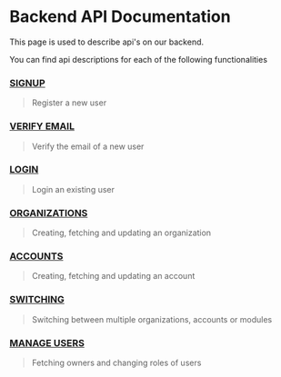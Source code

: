 # Backend API Documentation

This page is used to describe api's on our backend.

You can find api descriptions for each of the following functionalities

### [SIGNUP](signup.md)
> Register a new user

### [VERIFY EMAIL](verify.md)
> Verify the email of a new user

### [LOGIN](login.md)
> Login an existing user

### [ORGANIZATIONS](organization.md)
> Creating, fetching and updating an organization

### [ACCOUNTS](account.md)
> Creating, fetching and updating an account

### [SWITCHING](switch.md)
> Switching between multiple organizations, accounts or modules

### [MANAGE USERS](manageusers.md)
> Fetching owners and changing roles of users